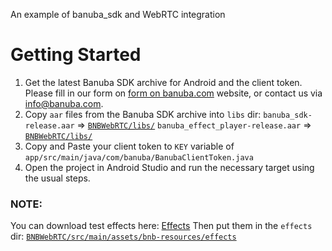 An example of banuba_sdk and WebRTC integration

# Getting Started

1. Get the latest Banuba SDK archive for Android and the client token. Please fill in our form on [form on banuba.com](https://www.banuba.com/face-filters-sdk) website, or contact us via [info@banuba.com](mailto:info@banuba.com).
2. Copy `aar` files from the Banuba SDK archive into `libs` dir:
   `banuba_sdk-release.aar` => [`BNBWebRTC/libs/`](https://github.com/Banuba/quickstart_webrtc_android/tree/refactoring_v0.38/BNBWebRTC/libs)
   `banuba_effect_player-release.aar` => [`BNBWebRTC/libs/`](https://github.com/Banuba/quickstart_webrtc_android/tree/refactoring_v0.38/BNBWebRTC/libs)
3. Copy and Paste your client token to `KEY` variable of `app/src/main/java/com/banuba/BanubaClientToken.java`
4. Open the project in Android Studio and run the necessary target using the usual steps.

### NOTE:
You can download test effects here: [Effects](https://docs.banuba.com/face-ar-sdk/overview/demo_face_filters)
Then put them in the `effects` dir: [`BNBWebRTC/src/main/assets/bnb-resources/effects`](https://github.com/Banuba/quickstart_webrtc_android/tree/refactoring_v0.38/BNBWebRTC/src/main/assets/bnb-resources/effects) 
